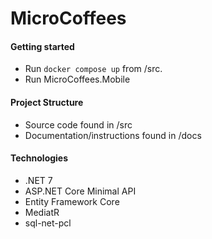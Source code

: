 # MicroCoffees

#### Getting started
- Run `docker compose up` from /src.
- Run MicroCoffees.Mobile

#### Project Structure
- Source code found in /src
- Documentation/instructions found in /docs

#### Technologies
- .NET 7
- ASP.NET Core Minimal API
- Entity Framework Core
- MediatR
- sql-net-pcl